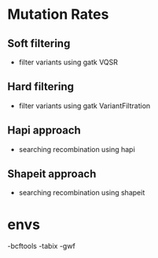 # Mutation Rates

## Soft filtering
- filter variants using gatk VQSR

## Hard filtering
- filter variants using gatk VariantFiltration

## Hapi approach 
- searching recombination using hapi

## Shapeit approach
- searching recombination using shapeit

# envs
-bcftools
-tabix
-gwf